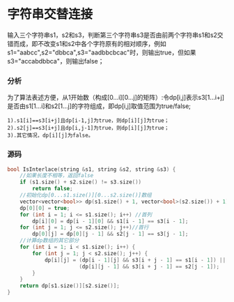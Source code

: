 # 字符串交替连接


输入三个字符串s1，s2和s3，判断第三个字符串s3是否由前两个字符串s1和s2交错而成，即不改变s1和s2中各个字符原有的相对顺序，例如s1="aabcc",s2="dbbca",s3="aadbbcbcac"时，则输出true，但如果s3="accabdbbca"，则输出false；

### 分析

为了算法表述方便，从1开始数（构成[0...i][0...j]的矩阵）:令dp[i,j]表示s3[1...i+j]是否由s1[1...i]和s2[1...j]的字符组成，即dp[i,j]取值范围为true/false;

```
1).s1[i]==s3[i+j]且dp[i-1,j]为true，则dp[i][j]为true；
2).s2[j]==s3[i+j]且dp[i,j-1]为true，则dp[i][j]为true；
3).其它情况，dp[i][j]为false。
```

### 源码

```cpp
bool IsInterlace(string &s1, string &s2, string &s3) {
    //如果长度不相等，返回false
    if (s1.size() + s2.size() != s3.size())
        return false;
    //初始化dp[0...s1.size()][0...s2.size()]数组
    vector<vector<bool>> dp(s1.size() + 1, vector<bool>(s2.size()) + 1);
    dp[0][0] = true;
    for (int i = 1; i <= s1.size(); i++) //首列
        dp[i][0] = dp[i - 1][0] && s1[i - 1] == s3[i - 1];
    for (int j = 1; j <= s2.size(); j++)//首行
        dp[0][j] = dp[0][j - 1] && s2[j - 1] == s3[j - 1];
    //计算dp数组的其它部分
    for (int i = 1; i < s1.size(); i++) {
        for (int j = 1; j < s2.size(); j++) {
            dp[i][j] = (dp[i - 1][j] && s3[i + j - 1] == s1[i - 1]) ||
                       (dp[i][j - 1] && s3[i + j - 1] == s2[j - 1]);
        }
    }
    return dp[s1.size()][s2.size()];
}
```
